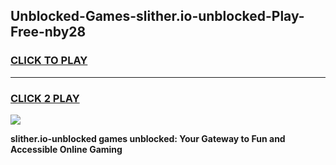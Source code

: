 
## Unblocked-Games-slither.io-unblocked-Play-Free-nby28
<h3>
<a href="https://premium76.site?title=slither.io-unblocked&ref=15A">CLICK TO PLAY</a></h3>
<hr>

<h3>
<a href="https://premium76.site?title=slither.io-unblocked&ref=15A">CLICK 2 PLAY</a>
  
</h3>

<a href="https://premium76.site?title=slither.io-unblocked&ref=15A"><img src="https://clearcache.store/games.png"></a>


**slither.io-unblocked games unblocked: Your Gateway to Fun and Accessible Online Gaming**
